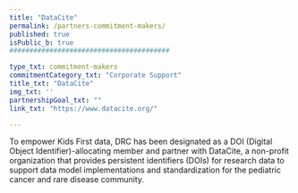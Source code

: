 ```yaml
---
title: "DataCite"
permalink: /partners-commitment-makers/
published: true
isPublic_b: true
########################################

type_txt: commitment-makers
commitmentCategory_txt: "Corporate Support"
title_txt: "DataCite"
img_txt: ''
partnershipGoal_txt: ""
link_txt: "https://www.datacite.org/"

---
```


To empower Kids First data, DRC has been designated as a DOI (Digital Object Identifier)-allocating member and partner with DataCite, a non-profit organization that provides persistent identifiers (DOIs) for research data to support data model implementations and standardization for the pediatric cancer and rare disease community.